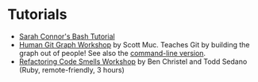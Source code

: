 # Tutorials

- [Sarah Connor's Bash Tutorial](https://github.com/terminatingcode/bash_exercises)
- [Human Git Graph Workshop](https://github.com/scottmuc/presentations/tree/main/git) by Scott Muc. Teaches Git by building the graph out of people! See also the [command-line version](https://github.com/scottmuc/presentations/tree/main/git-workshop).
- [Refactoring Code Smells Workshop](https://github.com/benchristel/refactoring-workshop/) by Ben Christel and Todd Sedano (Ruby, remote-friendly, 3 hours)
